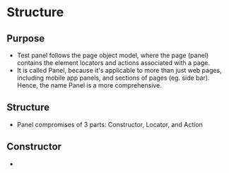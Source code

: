 # Structure

## Purpose

* Test panel follows the page object model, where the page \(panel\) contains the element locators and actions associated with a page.
* It is called Panel, because it's applicable to more than just web pages, including mobile app panels, and sections of pages \(eg. side bar\). Hence, the name Panel is a more comprehensive.

## Structure

* Panel compromises of 3 parts: Constructor, Locator, and Action

## Constructor

* 
